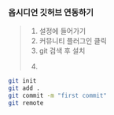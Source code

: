 ### 옵시디언 깃허브 연동하기

>1. 설정에 들어가기
>2. 커뮤니티 플러그인 클릭
>3. git 검색 후 설치
>4. ~~~ 이렇게~

``` bash 
git init
git add .
git commit -m "first commit"
git remote 
```

